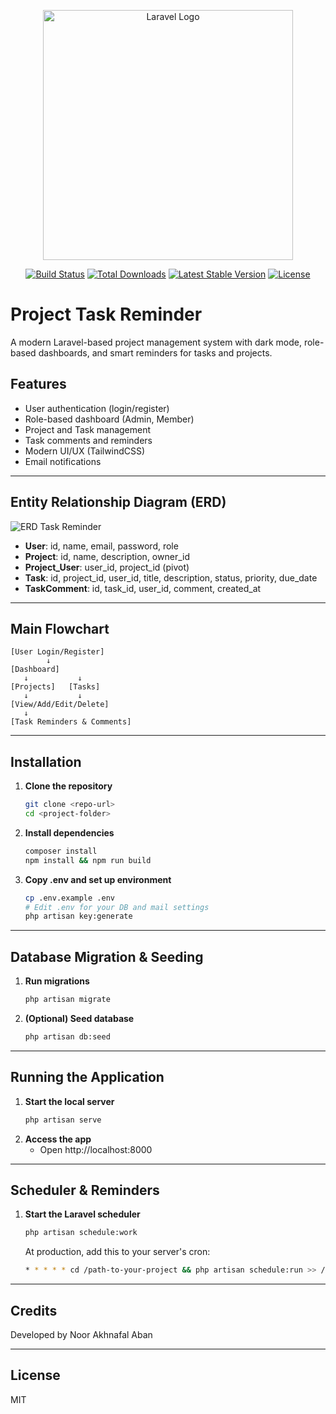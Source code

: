 <p align="center"><a href="https://laravel.com" target="_blank"><img src="https://raw.githubusercontent.com/laravel/art/master/logo-lockup/5%20SVG/2%20CMYK/1%20Full%20Color/laravel-logolockup-cmyk-red.svg" width="400" alt="Laravel Logo"></a></p>

<p align="center">
<a href="https://github.com/laravel/framework/actions"><img src="https://github.com/laravel/framework/workflows/tests/badge.svg" alt="Build Status"></a>
<a href="https://packagist.org/packages/laravel/framework"><img src="https://img.shields.io/packagist/dt/laravel/framework" alt="Total Downloads"></a>
<a href="https://packagist.org/packages/laravel/framework"><img src="https://img.shields.io/packagist/v/laravel/framework" alt="Latest Stable Version"></a>
<a href="https://packagist.org/packages/laravel/framework"><img src="https://img.shields.io/packagist/l/laravel/framework" alt="License"></a>
</p>

# Project Task Reminder

A modern Laravel-based project management system with dark mode, role-based dashboards, and smart reminders for tasks and projects.

## Features
- User authentication (login/register)
- Role-based dashboard (Admin, Member)
- Project and Task management
- Task comments and reminders
- Modern UI/UX (TailwindCSS)
- Email notifications

---

## Entity Relationship Diagram (ERD)

![ERD Task Reminder](https://drive.google.com/uc?export=view&id=1tk3w2I49WEPPZOs8M7lJtATLHxTPIjWP)

- **User**: id, name, email, password, role  
- **Project**: id, name, description, owner_id  
- **Project_User**: user_id, project_id (pivot)  
- **Task**: id, project_id, user_id, title, description, status, priority, due_date  
- **TaskComment**: id, task_id, user_id, comment, created_at  

---

## Main Flowchart

```
[User Login/Register]
        ↓
[Dashboard]
   ↓           ↓
[Projects]   [Tasks]
   ↓           ↓
[View/Add/Edit/Delete]
   ↓
[Task Reminders & Comments]
```

---

## Installation

1. **Clone the repository**
   ```sh
   git clone <repo-url>
   cd <project-folder>
   ```
2. **Install dependencies**
   ```sh
   composer install
   npm install && npm run build
   ```
3. **Copy .env and set up environment**
   ```sh
   cp .env.example .env
   # Edit .env for your DB and mail settings
   php artisan key:generate
   ```

---

## Database Migration & Seeding

1. **Run migrations**
   ```sh
   php artisan migrate
   ```
2. **(Optional) Seed database**
   ```sh
   php artisan db:seed
   ```

---

## Running the Application

1. **Start the local server**
   ```sh
   php artisan serve
   ```
2. **Access the app**
   - Open http://localhost:8000

---

## Scheduler & Reminders

1. **Start the Laravel scheduler**
   ```sh
   php artisan schedule:work
   ```
   At production, add this to your server's cron:
   ```sh
   * * * * * cd /path-to-your-project && php artisan schedule:run >> /dev/null 2>&1
   ```

---

## Credits
Developed by Noor Akhnafal Aban

---

## License
MIT
